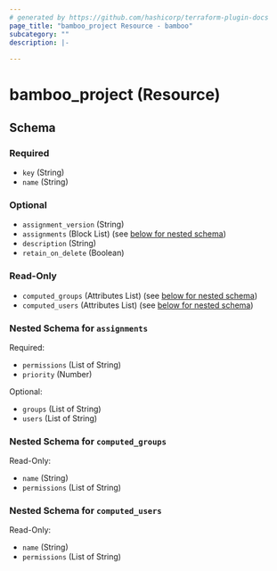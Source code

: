 ```yaml
---
# generated by https://github.com/hashicorp/terraform-plugin-docs
page_title: "bamboo_project Resource - bamboo"
subcategory: ""
description: |-
  
---
```


# bamboo_project (Resource)





<!-- schema generated by tfplugindocs -->
## Schema

### Required

- `key` (String)
- `name` (String)

### Optional

- `assignment_version` (String)
- `assignments` (Block List) (see [below for nested schema](#nestedblock--assignments))
- `description` (String)
- `retain_on_delete` (Boolean)

### Read-Only

- `computed_groups` (Attributes List) (see [below for nested schema](#nestedatt--computed_groups))
- `computed_users` (Attributes List) (see [below for nested schema](#nestedatt--computed_users))

<a id="nestedblock--assignments"></a>
### Nested Schema for `assignments`

Required:

- `permissions` (List of String)
- `priority` (Number)

Optional:

- `groups` (List of String)
- `users` (List of String)


<a id="nestedatt--computed_groups"></a>
### Nested Schema for `computed_groups`

Read-Only:

- `name` (String)
- `permissions` (List of String)


<a id="nestedatt--computed_users"></a>
### Nested Schema for `computed_users`

Read-Only:

- `name` (String)
- `permissions` (List of String)
